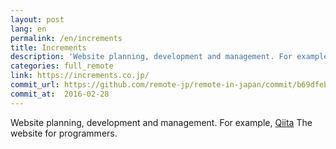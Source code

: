 ```yaml
---
layout: post
lang: en
permalink: /en/increments
title: Increments
description: 'Website planning, development and management. For example, Qiita The website for programmers.'
categories: full_remote
link: https://increments.co.jp/
commit_url: https://github.com/remote-jp/remote-in-japan/commit/b69dfeba9256bf20978bc929423c5c439b808250
commit_at:  2016-02-28
---
```


<p>Website planning, development and management. For example, <a href="https://qiita.com">Qiita</a> The website for programmers.</p>
